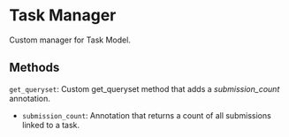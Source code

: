 # Task Manager

Custom manager for Task Model.

## Methods

`get_queryset`: Custom get_queryset method that adds a *submission_count* annotation.

- `submission_count`: Annotation that returns a count of all submissions linked to a task.

